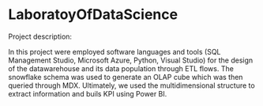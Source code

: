 # LaboratoyOfDataScience
Project description: 

In this project were employed software languages and tools (SQL Management Studio, Microsoft Azure, Python, Visual Studio) for the design of the datawarehouse and its data population through ETL flows.
The snowflake schema was used to generate an OLAP cube which was then queried through MDX. 
Ultimately, we used the multidimensional structure to extract information and buils KPI using Power BI.
